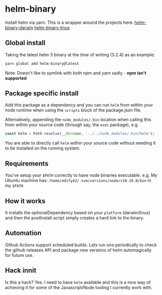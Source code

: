 # helm-binary

Install helm via yarn. This is a wrapper around the projects here:
[helm-binary-darwin](https://github.com/edify42/helm-binary-darwin)
[helm-binary-linux](https://github.com/edify42/helm-binary-linux)

## Global install

Taking the latest helm 3 binary at the time of writing (3.2.4) as an example:

```bash
yarn global add helm-binary@latest
```

Note: Doesn't like to symlink with both npm and yarn sadly - **npm isn't supported**

## Package specific install

Add this package as a dependency and you can run `helm` from within your node
runtime when using the `scripts` block of the package.json file.

Alternatively, appending the `node_modules/.bin` location when calling this
from within your source code (through say, the `exec` package), e.g.

```javascript
const helm = Path.resolve(__dirname, '../../node_modules/.bin/helm');
```

You are able to directly call `helm` within your source code without needing it
to be installed on the running system.

## Requirements

You've setup your `$PATH` correctly to have node binaries executable.
e.g. My Ubuntu machine has: `/home/edify42/.nvm/versions/node/v10.16.0/bin`
in my `$PATH`

## How it works

It installs the optionalDependency based on your `platform` (darwin/linux) and
then the postInstall script simply creates a hard link to the binary.

## Automation

Github Actions support scheduled builds. Lets run one periodically to check
the github releases API and package new versions of helm automagically for
future use.

## Hack innit

Is this a hack? Yes. I need to have `helm` available and this is a nice way of
achieving it for some of the Javascript/Node tooling I currently work with.
